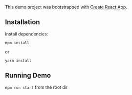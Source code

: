 This demo project was bootstrapped with [Create React App](https://github.com/facebookincubator/create-react-app).

## Installation

Install dependencies:

`npm install`

or

`yarn install`

## Running Demo

`npm run start` from the root dir